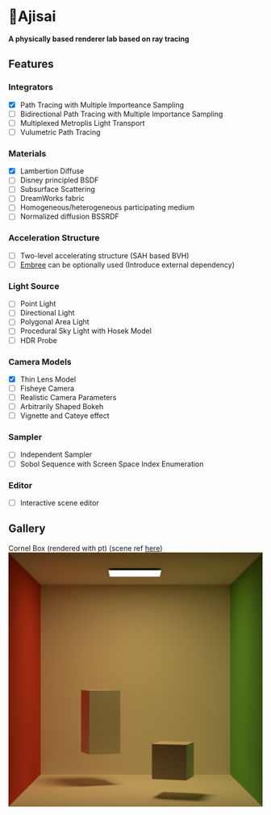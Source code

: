
# 🌺Ajisai

**A physically based renderer lab based on ray tracing**


## Features

### Integrators
* [x] Path Tracing with Multiple Importeance Sampling
* [ ] Bidirectional Path Tracing with Multiple Importance Sampling
* [ ] Multiplexed Metroplis Light Transport
* [ ] Vulumetric Path Tracing

### Materials
* [x] Lambertion Diffuse
* [ ] Disney principled BSDF
* [ ] Subsurface Scattering
* [ ] DreamWorks fabric
* [ ] Homogeneous/heterogeneous participating medium
* [ ] Normalized diffusion BSSRDF

### Acceleration Structure
* [ ] Two-level accelerating structure (SAH based BVH)
* [ ] [Embree](https://embree.github.io/) can be optionally used (Introduce external dependency)

### Light Source
* [ ] Point Light
* [ ] Directional Light
* [ ] Polygonal Area Light
* [ ] Procedural Sky Light with Hosek Model
* [ ] HDR Probe

### Camera Models
* [x] Thin Lens Model
* [ ] Fisheye Camera
* [ ] Realistic Camera Parameters
* [ ] Arbitrarily Shaped Bokeh
* [ ] Vignette and Cateye effect

### Sampler
* [ ] Independent Sampler
* [ ] Sobol Sequence with Screen Space Index Enumeration

### Editor
* [ ] Interactive scene editor

## Gallery
Cornel Box (rendered with pt) (scene ref [here](https://benedikt-bitterli.me/resources/))
![pic](./gallery/cbox_path_spp_128_gaussian_mis.png)
